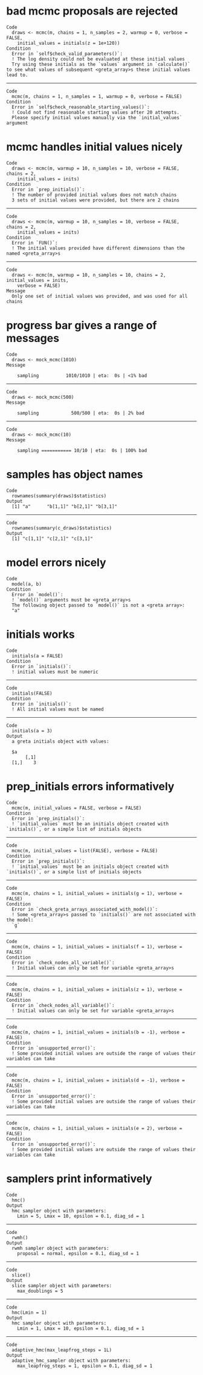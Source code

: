 # bad mcmc proposals are rejected

    Code
      draws <- mcmc(m, chains = 1, n_samples = 2, warmup = 0, verbose = FALSE,
        initial_values = initials(z = 1e+120))
    Condition
      Error in `self$check_valid_parameters()`:
      ! The log density could not be evaluated at these initial values
      Try using these initials as the `values` argument in `calculate()` to see what values of subsequent <greta_array>s these initial values lead to.

---

    Code
      mcmc(m, chains = 1, n_samples = 1, warmup = 0, verbose = FALSE)
    Condition
      Error in `self$check_reasonable_starting_values()`:
      ! Could not find reasonable starting values after 20 attempts.
      Please specify initial values manually via the `initial_values` argument

# mcmc handles initial values nicely

    Code
      draws <- mcmc(m, warmup = 10, n_samples = 10, verbose = FALSE, chains = 2,
        initial_values = inits)
    Condition
      Error in `prep_initials()`:
      ! The number of provided initial values does not match chains
      3 sets of initial values were provided, but there are 2 chains

---

    Code
      draws <- mcmc(m, warmup = 10, n_samples = 10, verbose = FALSE, chains = 2,
        initial_values = inits)
    Condition
      Error in `FUN()`:
      ! The initial values provided have different dimensions than the named <greta_array>s

---

    Code
      draws <- mcmc(m, warmup = 10, n_samples = 10, chains = 2, initial_values = inits,
        verbose = FALSE)
    Message
      Only one set of initial values was provided, and was used for all chains

# progress bar gives a range of messages

    Code
      draws <- mock_mcmc(1010)
    Message
      
        sampling          1010/1010 | eta:  0s | <1% bad

---

    Code
      draws <- mock_mcmc(500)
    Message
      
        sampling            500/500 | eta:  0s | 2% bad 

---

    Code
      draws <- mock_mcmc(10)
    Message
      
        sampling =========== 10/10 | eta:  0s | 100% bad
      

# samples has object names

    Code
      rownames(summary(draws)$statistics)
    Output
      [1] "a"      "b[1,1]" "b[2,1]" "b[3,1]"

---

    Code
      rownames(summary(c_draws)$statistics)
    Output
      [1] "c[1,1]" "c[2,1]" "c[3,1]"

# model errors nicely

    Code
      model(a, b)
    Condition
      Error in `model()`:
      ! `model()` arguments must be <greta_array>s
      The following object passed to `model()` is not a <greta array>:
      "a"

# initials works

    Code
      initials(a = FALSE)
    Condition
      Error in `initials()`:
      ! initial values must be numeric

---

    Code
      initials(FALSE)
    Condition
      Error in `initials()`:
      ! All initial values must be named

---

    Code
      initials(a = 3)
    Output
      a greta initials object with values:
      
      $a
           [,1]
      [1,]    3
      

# prep_initials errors informatively

    Code
      mcmc(m, initial_values = FALSE, verbose = FALSE)
    Condition
      Error in `prep_initials()`:
      ! `initial_values` must be an initials object created with `initials()`, or a simple list of initials objects

---

    Code
      mcmc(m, initial_values = list(FALSE), verbose = FALSE)
    Condition
      Error in `prep_initials()`:
      ! `initial_values` must be an initials object created with `initials()`, or a simple list of initials objects

---

    Code
      mcmc(m, chains = 1, initial_values = initials(g = 1), verbose = FALSE)
    Condition
      Error in `check_greta_arrays_associated_with_model()`:
      ! Some <greta_array>s passed to `initials()` are not associated with the model:
      `g`

---

    Code
      mcmc(m, chains = 1, initial_values = initials(f = 1), verbose = FALSE)
    Condition
      Error in `check_nodes_all_variable()`:
      ! Initial values can only be set for variable <greta_array>s

---

    Code
      mcmc(m, chains = 1, initial_values = initials(z = 1), verbose = FALSE)
    Condition
      Error in `check_nodes_all_variable()`:
      ! Initial values can only be set for variable <greta_array>s

---

    Code
      mcmc(m, chains = 1, initial_values = initials(b = -1), verbose = FALSE)
    Condition
      Error in `unsupported_error()`:
      ! Some provided initial values are outside the range of values their variables can take

---

    Code
      mcmc(m, chains = 1, initial_values = initials(d = -1), verbose = FALSE)
    Condition
      Error in `unsupported_error()`:
      ! Some provided initial values are outside the range of values their variables can take

---

    Code
      mcmc(m, chains = 1, initial_values = initials(e = 2), verbose = FALSE)
    Condition
      Error in `unsupported_error()`:
      ! Some provided initial values are outside the range of values their variables can take

# samplers print informatively

    Code
      hmc()
    Output
      hmc sampler object with parameters:
        Lmin = 5, Lmax = 10, epsilon = 0.1, diag_sd = 1

---

    Code
      rwmh()
    Output
      rwmh sampler object with parameters:
        proposal = normal, epsilon = 0.1, diag_sd = 1

---

    Code
      slice()
    Output
      slice sampler object with parameters:
        max_doublings = 5

---

    Code
      hmc(Lmin = 1)
    Output
      hmc sampler object with parameters:
        Lmin = 1, Lmax = 10, epsilon = 0.1, diag_sd = 1

---

    Code
      adaptive_hmc(max_leapfrog_steps = 1L)
    Output
      adaptive_hmc_sampler object with parameters:
        max_leapfrog_steps = 1, epsilon = 0.1, diag_sd = 1

